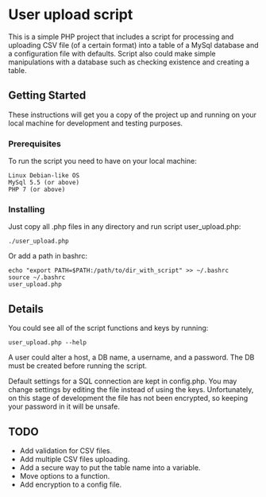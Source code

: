 # User upload script

This is a simple PHP project that includes a script for processing and uploading CSV file (of a certain format) into a table of a MySql database and a configuration file with defaults.
Script also could make simple manipulations with a database such as checking existence and creating a table.

## Getting Started

These instructions will get you a copy of the project up and running on your local machine for development and testing purposes.

### Prerequisites

To run the script you need to have on your local machine:

```
Linux Debian-like OS
MySql 5.5 (or above)
PHP 7 (or above)
```

### Installing

Just copy all .php files in any directory and run script user_upload.php:

```
./user_upload.php
```

Or add a path in bashrc:

```
echo "export PATH=$PATH:/path/to/dir_with_script" >> ~/.bashrc
source ~/.bashrc
user_upload.php
```

## Details

You could see all of the script functions and keys by running:

```
user_upload.php --help
```
A user could alter a host, a DB name, a username, and a password.
The DB must be created before running the script.

Default settings for a SQL connection are kept in config.php. You may change settings by editing the file instead of using the keys.
Unfortunately, on this stage of development the file has not been encrypted, so keeping your password in it will be unsafe.


## TODO

* Add validation for CSV files.
* Add multiple CSV files uploading.
* Add a secure way to put the table name into a variable.
* Move options to a function.
* Add encryption to a config file.

